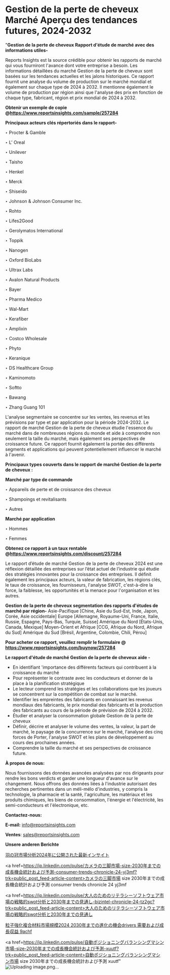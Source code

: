 # Gestion de la perte de cheveux Marché Aperçu des tendances futures, 2024-2032

"<strong>Gestion de la perte de cheveux Rapport d'étude de marché avec des informations utiles-</strong>

Reports Insights est la source crédible pour obtenir les rapports de marché qui vous fourniront l'avance dont votre entreprise a besoin. Les informations détaillées du marché Gestion de la perte de cheveux sont basées sur les tendances actuelles et les jalons historiques. Ce rapport fournit une analyse du volume de production sur le marché mondial et également sur chaque type de 2024 à 2032. Il mentionne également le volume de production par région ainsi que l'analyse des prix en fonction de chaque type, fabricant, région et prix mondial de 2024 à 2032.

<strong><b>Obtenir un exemple de copie @</b></strong><a href=https://www.reportsinsights.com/sample/257284><strong><b>https://www.reportsinsights.com/sample/257284</b></strong></a>

<b>Principaux acteurs clés répertoriés dans le rapport-</b>

<b> </b>‣ Procter & Gamble

‣ L' Oreal

‣ Unilever

‣ Taisho

‣ Henkel

‣ Merck

‣ Shiseido

‣ Johnson & Johnson Consumer Inc.

‣ Rohto

‣ Lifes2Good

‣ Gerolymatos International

‣ Toppik

‣ Nanogen

‣ Oxford BioLabs

‣ Ultrax Labs

‣ Avalon Natural Products

‣ Bayer

‣ Pharma Medico

‣ Wal-Mart

‣ Kerafiber

‣ Amplixin

‣ Costco Wholesale

‣ Phyto

‣ Keranique

‣ DS Healthcare Group

‣ Kaminomoto

‣ Softto

‣ Bawang

‣ Zhang Guang 101

L'analyse segmentaire se concentre sur les ventes, les revenus et les prévisions par type et par application pour la période 2024-2032. Le rapport de marché Gestion de la perte de cheveux étudie l'essence du marché dans de nombreuses régions du monde et aide à comprendre non seulement la taille du marché, mais également ses perspectives de croissance future. Ce rapport fournit également la portée des différents segments et applications qui peuvent potentiellement influencer le marché à l'avenir.

<strong>Principaux types couverts dans le rapport de marché Gestion de la perte de cheveux :</strong>

<strong>Marché par type de commande</strong>

‣ Appareils de perte et de croissance des cheveux

‣ Shampoings et revitalisants

‣ Autres

<strong>Marché par application</strong>

‣ Hommes

‣ Femmes

<strong><b>Obtenez ce rapport à un taux rentable @</b></strong><a href=https://www.reportsinsights.com/discount/257284><strong><b>https://www.reportsinsights.com/discount/257284</b></strong></a>

Le rapport d’étude de marché Gestion de la perte de cheveux 2024 est une réflexion détaillée des entreprises sur l’état actuel de l’industrie qui étudie des stratégies innovantes pour la croissance des entreprises. Il définit également les principaux acteurs, la valeur de fabrication, les régions clés, le taux de croissance, les fournisseurs, l'analyse SWOT, c'est-à-dire la force, la faiblesse, les opportunités et la menace pour l'organisation et les autres.

<strong>Gestion de la perte de cheveux segmentation des rapports d'études de marché par région-</strong>
Asie-Pacifique [Chine, Asie du Sud-Est, Inde, Japon, Corée, Asie occidentale]
Europe [Allemagne, Royaume-Uni, France, Italie, Russie, Espagne, Pays-Bas, Turquie, Suisse]
Amérique du Nord [États-Unis, Canada, Mexique]
Moyen-Orient et Afrique [CCG, Afrique du Nord, Afrique du Sud]
Amérique du Sud [Brésil, Argentine, Colombie, Chili, Pérou]

<strong>Pour acheter ce rapport, veuillez remplir le formulaire @   <a href=https://www.reportsinsights.com/buynow/257284>https://www.reportsinsights.com/buynow/257284</a></strong>

<strong>Le rapport d'étude de marché Gestion de la perte de cheveux aide -</strong>
<ul>
  <li>En identifiant 'importance des différents facteurs qui contribuent à la croissance du marché</li>
  <li>Pour représenter le contraste avec les conducteurs et donner de la place à la planification stratégique</li>
  <li>Le lecteur comprend les stratégies et les collaborations que les joueurs se concentrent sur la compétition de combat sur le marché.</li>
  <li>Identifier les empreintes des fabricants en connaissant les revenus mondiaux des fabricants, le prix mondial des fabricants et la production des fabricants au cours de la période de prévision de 2024 à 2032.</li>
  <li>Étudier et analyser la consommation globale Gestion de la perte de cheveux</li>
  <li>Définir, décrire et analyser le volume des ventes, la valeur, la part de marché, le paysage de la concurrence sur le marché, l'analyse des cinq forces de Porter, l'analyse SWOT et les plans de développement au cours des prochaines années.</li>
  <li>Comprendre la taille du marché et ses perspectives de croissance future.</li>
</ul>
<strong>À propos de nous:</strong>

Nous fournissons des données avancées analysées par nos dirigeants pour rendre les bons verdicts et garder une longueur d'avance sur le changement. Nous offrons des données liées à l'industrie autorisant des recherches pertinentes dans un méli-mélo d'industries, y compris la technologie, la pharmacie et la santé, l'agriculture, les matériaux et les produits chimiques, les biens de consommation, l'énergie et l'électricité, les semi-conducteurs et l'électronique, etc.

<strong>Contactez-nous:</strong>

<strong>E-mail:</strong> <a href=mailto:info@reportsinsights.com>info@reportsinsights.com</a>

<strong>Ventes</strong>: <a href=mailto:sales@reportsinsights.com>sales@reportsinsights.com</a>

<strong>Unsere anderen Berichte</strong>

<a href=https://www.linkedin.com/pulse/羽の冠市場分析2024年に公開された最新インサイト-reports-insights-expert-rwspf/>羽の冠市場分析2024年に公開された最新インサイト</a>

<a href=https://jp.linkedin.com/pulse/カメラの三脚市場-size-2030年までの成長機会統計および予測-consumer-trends-chronicle-24-yj3mf?trk=public_post_feed-article-content>カメラの三脚市場 size 2030年までの成長機会統計および予測 consumer trends chronicle 24 yj3mf</a>

<a href=https://jp.linkedin.com/pulse/大人のためのリテラシーソフトウェア市場の戦略的swot分析と2030年までの見通し-bizintel-chronicle-24-tz2gc?trk=public_post_feed-article-content>大人のためのリテラシーソフトウェア市場の戦略的swot分析と2030年までの見通し</a>

<a href=https://www.linkedin.com/pulse/粒子強化複合材料市場規模2024-2030年までの進化の機会drivers-需要および成長収益-9achf/>粒子強化複合材料市場規模2024 2030年までの進化の機会drivers 需要および成長収益 9achf</a>

<a href=https://jp.linkedin.com/pulse/自動ポジショニングバランシングマシン市場-size-2030年までの成長機会統計および予測-xuutf?trk=public_post_feed-article-content>自動ポジショニングバランシングマシン市場 size 2030年までの成長機会統計および予測 xuutf</a>"
![Uploading image.png…]()

   
